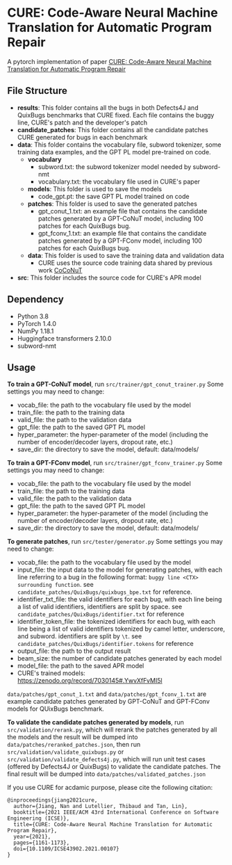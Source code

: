 # CURE: Code-Aware Neural Machine Translation for Automatic Program Repair
A pytorch implementation of paper [CURE: Code-Aware Neural Machine Translation for Automatic Program Repair](https://www.cs.purdue.edu/homes/lintan/publications/cure-icse21.pdf)

## File Structure
* **results**: This folder contains all the bugs in both Defects4J and QuixBugs benchmarks that CURE fixed. Each file contains the buggy line, CURE's patch and the developer's patch
* **candidate_patches**: This folder contains all the candidate patches CURE generated for bugs in each benchmark
* **data**: This folder contains the vocabulary file, subword tokenizer, some training data examples, and the GPT PL model pre-trained on code.
  * **vocabulary**
    * subword.txt: the subword tokenizer model needed by subword-nmt
    * vocabulary.txt: the vocabulary file used in CURE's paper
  * **models**: This folder is used to save the models
    * code_gpt.pt: the save GPT PL model trained on code
  * **patches**: This folder is used to save the generated patches
    * gpt_conut_1.txt: an example file that contains the candidate patches generated by a GPT-CoNuT model, including 100 patches for each QuixBugs bug.
    * gpt_fconv_1.txt: an example file that contains the candidate patches generated by a GPT-FConv model, including 100 patches for each QuixBugs bug.
  * **data**: This folder is used to save the training data and validation data
    * CURE uses the source code training data shared by previous work [CoCoNuT](https://github.com/lin-tan/CoCoNut-Artifact)
* **src**: This folder includes the source code for CURE's APR model

## Dependency
* Python 3.8
* PyTorch 1.4.0
* NumPy 1.18.1
* Huggingface transformers 2.10.0
* subword-nmt

## Usage
**To train a GPT-CoNuT model**, run `src/trainer/gpt_conut_trainer.py`
Some settings you may need to change:
  * vocab_file: the path to the vocabulary file used by the model
  * train_file: the path to the training data
  * valid_file: the path to the validation data
  * gpt_file: the path to the saved GPT PL model
  * hyper_parameter: the hyper-parameter of the model (including the number of encoder/decoder layers, dropout rate, etc.)
  * save_dir: the directory to save the model, default: data/models/

**To train a GPT-FConv model**, run `src/trainer/gpt_fconv_trainer.py`
Some settings you may need to change:
  * vocab_file: the path to the vocabulary file used by the model
  * train_file: the path to the training data
  * valid_file: the path to the validation data
  * gpt_file: the path to the saved GPT PL model
  * hyper_parameter: the hyper-parameter of the model (including the number of encoder/decoder layers, dropout rate, etc.)
  * save_dir: the directory to save the model, default: data/models/

**To generate patches**, run `src/tester/generator.py`
Some settings you may need to change:
  * vocab_file: the path to the vocabulary file used by the model
  * input_file: the input data to the model for generating patches, with each line referring to a bug in the following format: `buggy line <CTX> surrounding function`. see `candidate_patches/QuixBugs/quixbugs_bpe.txt` for reference. 
  * identifier_txt_file: the valid identifiers for each bug, with each line being a list of valid identifiers, identifiers are split by space. see `candidate_patches/QuixBugs/identifier.txt` for reference
  * identifier_token_file: the tokenized identifiers for each bug, with each line being a list of valid identifiers tokenized by camel letter, underscore, and subword. identifiers are split by `\t`. see `candidate_patches/QuixBugs/identifier.tokens` for reference
  * output_file: the path to the output result
  * beam_size: the number of candidate patches generated by each model
  * model_file: the path to the saved APR model
  * CURE's trained models: https://zenodo.org/record/7030145#.YwvXfFvMI5l
  
`data/patches/gpt_conut_1.txt` and `data/patches/gpt_fconv_1.txt` are example candidate patches generated by GPT-CoNuT and GPT-FConv models for QUixBugs benchmark.

**To validate the candidate patches generated by models**, run `src/validation/rerank.py`, which will rerank the patches generated by all the models and the result will be dumped into `data/patches/reranked_patches.json`, then run `src/validation/validate_quixbugs.py` or `src/validation/validate_defects4j.py`, which will run unit test cases (offered by Defects4J or QuixBugs) to validate the candidate patches. The final result will be dumped into `data/patches/validated_patches.json`


If you use CURE for acdamic purpose, please cite the following citation:
```
@inproceedings{jiang2021cure,
  author={Jiang, Nan and Lutellier, Thibaud and Tan, Lin},
  booktitle={2021 IEEE/ACM 43rd International Conference on Software Engineering (ICSE)}, 
  title={CURE: Code-Aware Neural Machine Translation for Automatic Program Repair}, 
  year={2021},
  pages={1161-1173},
  doi={10.1109/ICSE43902.2021.00107}
}
```
